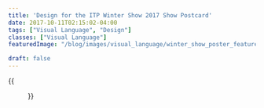 ```yaml
---
title: 'Design for the ITP Winter Show 2017 Show Postcard'
date: 2017-10-11T02:15:02-04:00
tags: ["Visual Language", "Design"]
classes: ["Visual Language"]
featuredImage: "/blog/images/visual_language/winter_show_poster_featured.png"

draft: false
---
```


{{<figure src="/blog/images/visual_language/winter_show_poster.png">}}

